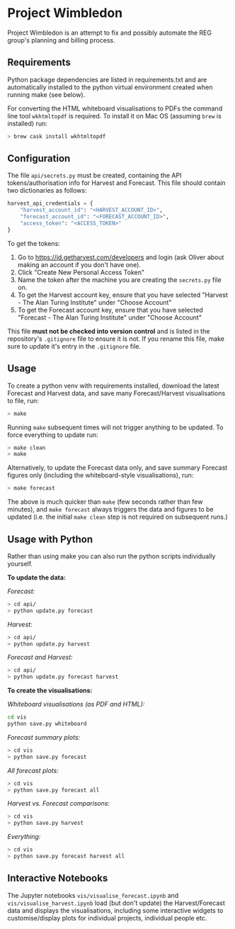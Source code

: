 # Project Wimbledon

Project Wimbledon is an attempt to fix and possibly automate the REG group's
planning and billing process.

## Requirements

Python package dependencies are listed in requirements.txt and are automatically installed to the python virtual environment
created when running make (see below).

For converting the HTML whiteboard visualisations to PDFs the command line tool `wkhtmltopdf` is required.
To install it on Mac OS (assuming `brew` is installed) run:
```bash
> brew cask install wkhtmltopdf
```

## Configuration

The file `api/secrets.py` must be created, containing the API tokens/authorisation info for Harvest and Forecast.
This file should contain two dictionaries as follows:

```python
harvest_api_credentials = {
    "harvest_account_id": "<HARVEST_ACCOUNT_ID>",
    "forecast_account_id": "<FORECAST_ACCOUNT_ID>",
    "access_token": "<ACCESS_TOKEN>"
}
```

To get the tokens:
1) Go to https://id.getharvest.com/developers and login (ask Oliver about making an account if you don't have one).
2) Click "Create New Personal Access Token"
3) Name the token after the machine you are creating the `secrets.py` file on.
4) To get the Harvest account key, ensure that you have selected "Harvest - The Alan Turing Institute" under "Choose Account"
5) To get the Forecast account key, ensure that you have selected "Forecast - The Alan Turing Institute" under "Choose Account"

This file **must not be checked into version control** and is listed in the repository's `.gitignore` file to ensure it is not.
If you rename this file, make sure to update it's entry in the `.gitignore` file.

## Usage

To create a python venv with requirements installed, download the latest Forecast and Harvest data, and save many Forecast/Harvest visualisations to file, run:
```bash
> make
```

Running `make` subsequent times will not trigger anything to be updated. To force everything to update run:
```bash
> make clean
> make
```

Alternatively, to update the Forecast data only, and save summary Forecast figures only (including the whiteboard-style visualisations), run:
```bash
> make forecast
```
The above is much quicker than `make` (few seconds rather than few minutes), and `make forecast` always triggers the data and figures to be updated (i.e. the initial `make clean` step is not required on subsequent runs.)

## Usage with Python

Rather than using make you can also run the python scripts individually yourself.

**To update the data:**

*Forecast:*
```bash
> cd api/
> python update.py forecast
```

*Harvest:*
```bash
> cd api/
> python update.py harvest
```

*Forecast and Harvest:*
```bash
> cd api/
> python update.py forecast harvest
```

**To create the visualisations:**

*Whiteboard visualisations (as PDF and HTML):*
```bash
cd vis
python save.py whiteboard
```

*Forecast summary plots:*
```bash
> cd vis
> python save.py forecast
```

*All forecast plots:*
```bash
> cd vis
> python save.py forecast all
```

*Harvest vs. Forecast comparisons:*
```bash
> cd vis
> python save.py harvest
```

*Everything:*
```bash
> cd vis
> python save.py forecast harvest all
```

## Interactive Notebooks

The Jupyter notebooks `vis/visualise_forecast.ipynb` and `vis/visualise_harvest.ipynb` load (but don't update) the Harvest/Forecast data and displays the visualisations, including some interactive widgets to customise/display plots for individual projects, individual people etc.
